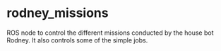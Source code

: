 # rodney_missions
ROS node to control the different missions conducted by the house bot Rodney.
It also controls some of the simple jobs.
